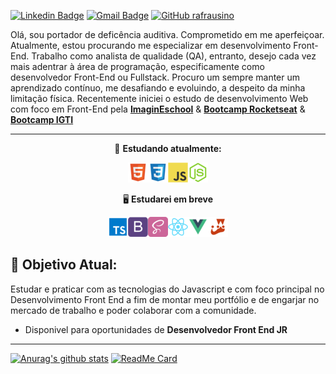 [![Linkedin Badge](https://img.shields.io/badge/linkedin-%230077B5.svg?&style=for-the-badge&logo=linkedin&logoColor=white&link=https://www.linkedin.com/in/renan-afrausino/)](https://www.linkedin.com/in/renan-afrausino/)
[![Gmail Badge](https://img.shields.io/badge/gmail-D14836?&style=for-the-badge&logo=gmail&logoColor=white&link=mailto:renan.afrausino@gmail.com)](mailto:renan.afrausino@gmail.com)
[![GitHub rafrausino](https://img.shields.io/badge/github-%23100000.svg?&style=for-the-badge&logo=rafrausino&logoColor=white)](https://github.com/rafrausino)

Olá, sou portador de deficência auditiva. Comprometido em me aperfeiçoar. Atualmente, estou procurando me especializar em desenvolvimento Front-End. Trabalho como analista de qualidade (QA), entranto, desejo cada vez mais adentrar à área de programação, especificamente como desenvolvedor Front-End ou Fullstack.
Procuro um sempre manter um aprendizado contínuo, me desafiando e evoluindo, a despeito da minha limitação física. Recentemente iniciei o estudo de desenvolvimento Web com foco em Front-End pela **[ImaginEschool](https://imagineschool.com.br/)** & **[Bootcamp Rocketseat](https://pages.rocketseat.com.br/gostack)** & **[Bootcamp IGTI](https://www.igti.com.br/)**

---

<center>

📌 **Estudando atualmente:**

<img src="/icons-readme/html.png"><img src="/icons-readme/css.png"><img src="/icons-readme/javascript.png"><img src="/icons-readme/nodejs.png">

🖥 **Estudarei em breve**

<img src="/icons-readme/typescript.png"><img src="/icons-readme/bootstrap.png"><img src="/icons-readme/sass.png"><img src="/icons-readme/react.png"><img src="/icons-readme/vue.png"><img src="/icons-readme/jest.png">

</center>

## 🎯 **Objetivo Atual:**

Estudar e praticar com as tecnologias do Javascript e com foco principal no Desenvolvimento Front End a fim de montar meu portfólio e de engarjar no mercado de trabalho e poder colaborar com a comunidade.

- Disponivel para oportunidades de **Desenvolvedor Front End JR**

---
[![Anurag's github stats](https://github-readme-stats.vercel.app/api?username=rafrausino&show_icons=true&theme=gruvbox)](https://github.com/anuraghazra/github-readme-stats)
[![ReadMe Card](https://github-readme-stats.vercel.app/api/pin/?username=rafrausino&theme=gruvbox&repo=github-readme-stats)](https://github.com/rafrausino/github-readme-stats)

<!--
**rafrausino/rafrausino** is a ✨ _special_ ✨ repository because its `README.md` (this file) appears on your GitHub profile.

Here are some ideas to get you started:

- 🔭 I’m currently working on ...
- 🌱 I’m currently learning ...
- 👯 I’m looking to collaborate on ...
- 🤔 I’m looking for help with ...
- 💬 Ask me about ...
- 📫 How to reach me: ...
- 😄 Pronouns: ...
- ⚡ Fun fact: ...
-->
